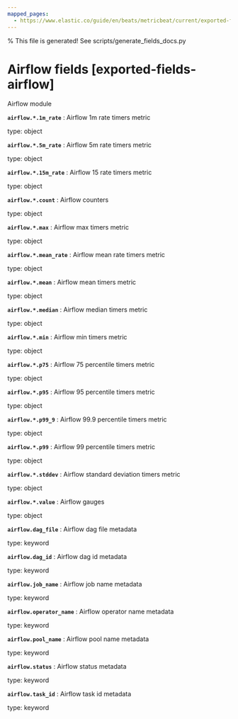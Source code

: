 ```yaml
---
mapped_pages:
  - https://www.elastic.co/guide/en/beats/metricbeat/current/exported-fields-airflow.html
---
```


% This file is generated! See scripts/generate_fields_docs.py

# Airflow fields [exported-fields-airflow]

Airflow module

**`airflow.*.1m_rate`**
:   Airflow 1m rate timers metric

type: object


**`airflow.*.5m_rate`**
:   Airflow 5m rate timers metric

type: object


**`airflow.*.15m_rate`**
:   Airflow 15 rate timers metric

type: object


**`airflow.*.count`**
:   Airflow counters

type: object


**`airflow.*.max`**
:   Airflow max timers metric

type: object


**`airflow.*.mean_rate`**
:   Airflow mean rate timers metric

type: object


**`airflow.*.mean`**
:   Airflow mean timers metric

type: object


**`airflow.*.median`**
:   Airflow median timers metric

type: object


**`airflow.*.min`**
:   Airflow min timers metric

type: object


**`airflow.*.p75`**
:   Airflow 75 percentile timers metric

type: object


**`airflow.*.p95`**
:   Airflow 95 percentile timers metric

type: object


**`airflow.*.p99_9`**
:   Airflow 99.9 percentile timers metric

type: object


**`airflow.*.p99`**
:   Airflow 99 percentile timers metric

type: object


**`airflow.*.stddev`**
:   Airflow standard deviation timers metric

type: object


**`airflow.*.value`**
:   Airflow gauges

type: object


**`airflow.dag_file`**
:   Airflow dag file metadata

type: keyword


**`airflow.dag_id`**
:   Airflow dag id metadata

type: keyword


**`airflow.job_name`**
:   Airflow job name metadata

type: keyword


**`airflow.operator_name`**
:   Airflow operator name metadata

type: keyword


**`airflow.pool_name`**
:   Airflow pool name metadata

type: keyword


**`airflow.status`**
:   Airflow status metadata

type: keyword


**`airflow.task_id`**
:   Airflow task id metadata

type: keyword


